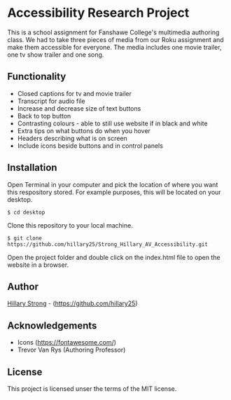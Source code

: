 # Accessibility Research Project
This is a school assignment for Fanshawe College's multimedia authoring class. We had to take three pieces of media from our Roku assignment and make them accessible for everyone. The media includes one movie trailer, one tv show trailer and one song.

## Functionality
* Closed captions for tv and movie trailer
* Transcript for audio file
* Increase and decrease size of text buttons
* Back to top button
* Contrasting colours - able to still use website if in black and white
* Extra tips on what buttons do when you hover
* Headers describing what is on screen
* Include icons beside buttons and in control panels

## Installation
Open Terminal in your computer and pick the location of where you want this respository stored. For example purposes, this will be located on your desktop.

```
$ cd desktop
```

Clone this repository to your local machine.

```
$ git clone https://github.com/hillary25/Strong_Hillary_AV_Accessibility.git
```

Open the project folder and double click on the index.html file to open the website in a browser.

## Author
[Hillary Strong](hillary-strong.com) - (https://github.com/hillary25)

## Acknowledgements
* Icons (https://fontawesome.com/)
* Trevor Van Rys (Authoring Professor)

## License
This project is licensed unser the terms of the MIT license.
